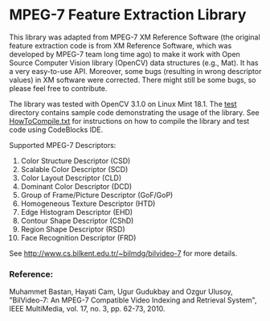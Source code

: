 # MPEG-7 Feature Extraction Library

This library was adapted from MPEG-7 XM Reference Software (the original feature extraction code is from XM Reference Software, which was developed by MPEG-7 team long time ago) to make it work with Open Source Computer Vision library (OpenCV) data structures (e.g., Mat). It has a very easy-to-use API. Moreover, some bugs (resulting in wrong descriptor values) in XM software were corrected. There might still be some bugs, so please feel free to contribute.

The library was tested with OpenCV 3.1.0 on Linux Mint 18.1. The [test](test) directory contains sample code demonstrating the usage of the library. See [HowToCompile.txt](HowToCompile.txt) for instructions on how to compile the library and test code using CodeBlocks IDE.

Supported MPEG-7 Descriptors:
1. Color Structure Descriptor (CSD)
2. Scalable Color Descriptor (SCD)
3. Color Layout Descriptor (CLD)
4. Dominant Color Descriptor (DCD)
5. Group of Frame/Picture Descriptor (GoF/GoP)
6. Homogeneous Texture Descriptor (HTD)
7. Edge Histogram Descriptor (EHD)
8. Contour Shape Descriptor (CShD)
9. Region Shape Descriptor (RSD)
10. Face Recognition Descriptor (FRD)

See http://www.cs.bilkent.edu.tr/~bilmdg/bilvideo-7 for more details.

### Reference:
Muhammet Bastan, Hayati Cam, Ugur Gudukbay and Ozgur Ulusoy, 
"BilVideo-7: An MPEG-7 Compatible Video Indexing and Retrieval System", 
IEEE MultiMedia, vol. 17, no. 3, pp. 62-73, 2010.
